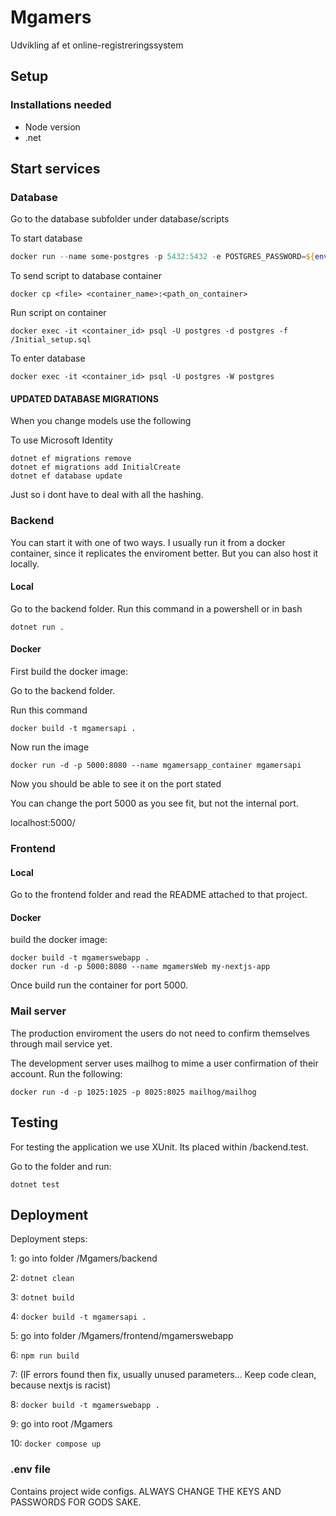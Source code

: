# Mgamers
Udvikling af et online-registreringssystem

## Setup
### Installations needed

- Node version
- .net

## Start services

### Database

Go to the database subfolder under database/scripts

To start database
``` powershell
docker run --name some-postgres -p 5432:5432 -e POSTGRES_PASSWORD=${env:secret_MG_password} -d postgres
```

To send script to database container
```
docker cp <file> <container_name>:<path_on_container>
```

Run script on container
```
docker exec -it <container_id> psql -U postgres -d postgres -f /Initial_setup.sql
```

To enter database
```
docker exec -it <container_id> psql -U postgres -W postgres
```

#### UPDATED DATABASE MIGRATIONS
When you change models use the following

To use Microsoft Identity

```
dotnet ef migrations remove
dotnet ef migrations add InitialCreate
dotnet ef database update
```

Just so i dont have to deal with all the hashing.

### Backend

You can start it with one of two ways. I usually run it from a docker container, since it replicates the enviroment better. But you can also host it locally.

#### Local
Go to the backend folder.
Run this command in a powershell or in bash
```
dotnet run .
```

#### Docker 
First build the docker image:

Go to the backend folder.

Run this command

```
docker build -t mgamersapi .
```

Now run the image
```
docker run -d -p 5000:8080 --name mgamersapp_container mgamersapi
```

Now you should be able to see it on the port stated

You can change the port 5000 as you see fit, but not the internal port.

localhost:5000/

### Frontend

#### Local

Go to the frontend folder and read the README attached to that project.

#### Docker
build the docker image:
```
docker build -t mgamerswebapp .
docker run -d -p 5000:8080 --name mgamersWeb my-nextjs-app
```

Once build run the container for port 5000.

### Mail server

The production enviroment the users do not need to confirm themselves through mail service yet.

The development server uses mailhog to mime a user confirmation of their account.
Run the following:
```
docker run -d -p 1025:1025 -p 8025:8025 mailhog/mailhog
```
## Testing

For testing the application we use XUnit.
Its placed within /backend.test.

Go to the folder and run:
```
dotnet test
```

## Deployment

Deployment steps:

1: go into folder /Mgamers/backend

2: ``` dotnet clean ```

3: ``` dotnet build ```

4: ``` docker build -t mgamersapi . ```

5: go into folder /Mgamers/frontend/mgamerswebapp

6: ``` npm run build ```

7: (IF errors found then fix, usually unused parameters... Keep code clean, because nextjs is racist)

8: ``` docker build -t mgamerswebapp . ```

9: go into root /Mgamers

10: ``` docker compose up ```

### .env file

Contains project wide configs. ALWAYS CHANGE THE KEYS AND PASSWORDS FOR GODS SAKE.

